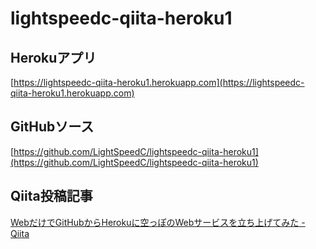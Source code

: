 lightspeedc-qiita-heroku1
====

Herokuアプリ
----

[https://lightspeedc-qiita-heroku1.herokuapp.com](https://lightspeedc-qiita-heroku1.herokuapp.com)

GitHubソース
----

[https://github.com/LightSpeedC/lightspeedc-qiita-heroku1](https://github.com/LightSpeedC/lightspeedc-qiita-heroku1)

Qiita投稿記事
----

[WebだけでGitHubからHerokuに空っぽのWebサービスを立ち上げてみた - Qiita](http://qiita.com/LightSpeedC/items/2751b705068449ab37ed)
